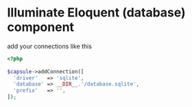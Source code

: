 # Illuminate Eloquent (database) component

add your connections like this
```php
<?php 
 
$capsule->addConnection([
  'driver'   => 'sqlite',
  'database' => __DIR__.'/database.sqlite',
  'prefix'   => '',
]);
```
